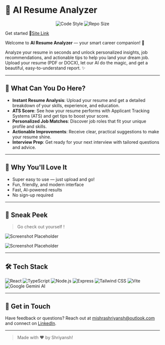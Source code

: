 # 🚀 AI Resume Analyzer

<p align="center">
  <img alt="Code Style" src="https://img.shields.io/badge/code%20style-prettier-ff69b4?style=flat-square">
  <img alt="Repo Size" src="https://img.shields.io/github/repo-size/shriyansh-mishra/ResumeAnalyzer?style=flat-square">
</p>

Get started 🔗[Site Link](https://analyzeresume.vercel.app/)

Welcome to **AI Resume Analyzer** — your smart career companion! 🎉

Analyze your resume in seconds and unlock personalized insights, job recommendations, and actionable tips to help you land your dream job. Upload your resume (PDF or DOCX), let our AI do the magic, and get a beautiful, easy-to-understand report. ✨

---

## 📝 What Can You Do Here?

- **Instant Resume Analysis**: Upload your resume and get a detailed breakdown of your skills, experience, and education.
- **ATS Score**: See how your resume performs with Applicant Tracking Systems (ATS) and get tips to boost your score.
- **Personalized Job Matches**: Discover job roles that fit your unique profile and skills.
- **Actionable Improvements**: Receive clear, practical suggestions to make your resume shine.
- **Interview Prep**: Get ready for your next interview with tailored questions and advice.

---

## 🌈 Why You'll Love It

- Super easy to use — just upload and go!
- Fun, friendly, and modern interface
- Fast, AI-powered results
- No sign-up required

---

## 📸 Sneak Peek

> Go check out yourself !

![Screenshot Placeholder](readme_assest/readme_ss1.png)

![Screenshot Placeholder](readme_assest/readme_ss2.png)

---

## 🛠️ Tech Stack

![React](https://img.shields.io/badge/React-20232A?style=for-the-badge&logo=react&logoColor=61DAFB)
![TypeScript](https://img.shields.io/badge/TypeScript-3178C6?style=for-the-badge&logo=typescript&logoColor=white)
![Node.js](https://img.shields.io/badge/Node.js-339933?style=for-the-badge&logo=nodedotjs&logoColor=white)
![Express](https://img.shields.io/badge/Express-000000?style=for-the-badge&logo=express&logoColor=white)
![Tailwind CSS](https://img.shields.io/badge/Tailwind_CSS-38B2AC?style=for-the-badge&logo=tailwind-css&logoColor=white)
![Vite](https://img.shields.io/badge/Vite-646CFF?style=for-the-badge&logo=vite&logoColor=FFD62E)
![Google Gemini AI](https://img.shields.io/badge/Google_Gemini_AI-4285F4?style=for-the-badge&logo=google&logoColor=white)

---

## 💌 Get in Touch

Have feedback or questions? Reach out at [mishrashriyansh@outlook.com](mailto:mishrashriyansh@outlook.com) and connect on [LinkedIn](https://www.linkedin.com/in/shriyansh-mishra-281919225/).

---

> Made with ❤️ by Shriyansh!

